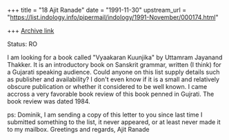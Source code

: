 +++
title = "18 Ajit Ranade"
date = "1991-11-30"
upstream_url = "https://list.indology.info/pipermail/indology/1991-November/000174.html"

+++
[Archive link](https://list.indology.info/pipermail/indology/1991-November/000174.html)

Status: RO

I am looking for a book called "Vyaakaran Kuunjika" by Uttamram Jayanand
Thakker. It is an introductory book  on Sanskrit grammar, written (I think)
for a Gujarati speaking audience. Could anyone on this list supply details
such as publisher and availability?  I don't even know if it is a small and
relatively obscure publication or whether it considered to be well known. I
came accross a very favorable book review of this book penned in Gujrati. The
book review was dated 1984.

ps: Dominik, I am sending a copy of this letter to you since last time I
submitted  something to the list, it never appeared, or at least never made it
to my mailbox. Greetings and regards,
                                         Ajit Ranade




